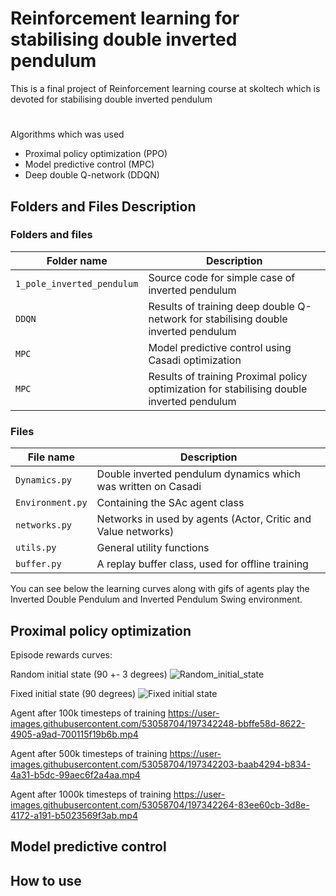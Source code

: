 # Reinforcement learning for stabilising double inverted pendulum
This is a final project of Reinforcement learning course at skoltech which is devoted for stabilising double inverted pendulum


# 

Algorithms which was used
- Proximal policy optimization (PPO)
- Model predictive control (MPC)
- Deep double Q-network (DDQN)

## Folders and Files Description

### Folders and files

|Folder name       |                     Description                                    |
|------------------|--------------------------------------------------------------------|
|`1_pole_inverted_pendulum`             |  Source code for simple case of inverted pendulum                                           |
|`DDQN`            | Results of training deep double Q-network for stabilising double inverted pendulum                              |
|`MPC`          | Model predictive control using Casadi optimization                 |
|`MPC`          |  Results of training Proximal policy optimization for stabilising double inverted pendulum                 |


### Files

|File name            |                     Description                                    |
|---------------------|--------------------------------------------------------------------|
|`Dynamics.py`            | Double inverted pendulum dynamics which was written on Casadi    |
|`Environment.py`          | Containing the SAc agent class                                     |
|`networks.py`        | Networks in used by agents (Actor, Critic and Value networks)      |
|`utils.py`           | General utility functions                                          |
|`buffer.py`          | A replay buffer class, used for offline training                   |


You can see below the learning curves along with gifs of agents  play the Inverted Double Pendulum and Inverted Pendulum Swing environment.
## Proximal policy optimization 
Episode rewards curves:

Random initial state (90 +- 3 degrees)
![Random_initial_state](https://user-images.githubusercontent.com/53058704/197342315-3c3afa99-9ba3-4a4e-b0fa-f3119e7fe339.png)


Fixed initial state (90 degrees)
![Fixed initial state](https://user-images.githubusercontent.com/53058704/197342307-4e591c1a-606b-4fc1-aacc-9076d766bb12.png)


Agent after 100k timesteps of training
https://user-images.githubusercontent.com/53058704/197342248-bbffe58d-8622-4905-a9ad-700115f19b6b.mp4

Agent after 500k timesteps of training
https://user-images.githubusercontent.com/53058704/197342203-baab4294-b834-4a31-b5dc-99aec6f2a4aa.mp4

Agent after 1000k timesteps of training
https://user-images.githubusercontent.com/53058704/197342264-83ee60cb-3d8e-4172-a191-b5023569f3ab.mp4



## Model predictive control



## How to use

